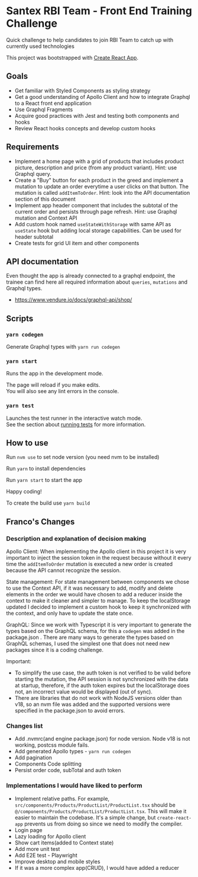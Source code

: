# Santex RBI Team - Front End Training Challenge

Quick challenge to help candidates to join RBI Team to catch up with currently used technologies

This project was bootstrapped with [Create React App](https://github.com/facebook/create-react-app).

## Goals

- Get familiar with Styled Components as styling strategy
- Get a good understanding of Apollo Client and how to integrate Graphql to a React front end application
- Use Graphql Fragments
- Acquire good practices with Jest and testing both components and hooks
- Review React hooks concepts and develop custom hooks

## Requirements

- Implement a home page with a grid of products that includes product picture, description and price (from any product variant). Hint: use Graphql query.
- Create a "Buy" button for each product in the greed and implement a mutation to update an order everytime a user clicks on that button.
  The mutation is called `addItemToOrder`. Hint: look into the API documentation section of this document
- Implement app header component that includes the subtotal of the current order and persists through page refresh. Hint: use Graphql mutation and Context API
- Add custom hook named `useStateWithStorage` with same API as `useState` hook but adding local storage capabilities. Can be used for header subtotal
- Create tests for grid UI item and other components

## API documentation

Even thought the app is already connected to a graphql endpoint, the trainee can find here all required information about `queries`, `mutations` and Graphql types.

- https://www.vendure.io/docs/graphql-api/shop/

## Scripts

### `yarn codegen`

Generate Graphql types with `yarn run codegen`

### `yarn start`

Runs the app in the development mode.

The page will reload if you make edits.\
You will also see any lint errors in the console.

### `yarn test`

Launches the test runner in the interactive watch mode.\
See the section about [running tests](https://facebook.github.io/create-react-app/docs/running-tests) for more information.

## How to use

Run `nvm use` to set node version (you need nvm to be installed)

Run `yarn` to install dependencies

Run `yarn start` to start the app

Happy coding!

To create the build use `yarn build`

## Franco's Changes

### Description and explanation of decision making

Apollo Client: When implementing the Apollo client in this project it is very important to inject the session token in the request because without it every time the `addItemToOrder` mutation is executed a new order is created because the API cannot recognize the session.

State management: For state management between components we chose to use the Context API, if it was necessary to add, modify and delete elements in the order we would have chosen to add a reducer inside the context to make it cleaner and simpler to manage.
To keep the localStorage updated I decided to implement a custom hook to keep it synchronized with the context, and only have to update the state once.

GraphQL: Since we work with Typescript it is very important to generate the types based on the GraphQL schema, for this a `codegen` was added in the package.json . There are many ways to generate the types based on GraphQL schemas, I used the simplest one that does not need new packages since it is a coding challenge.

Important:

- To simplify the use case, the auth token is not verified to be valid before starting the mutation, the API session is not synchronized with the data at startup, therefore, if the auth token expires but the localStorage does not, an incorrect value would be displayed (out of sync).
- There are libraries that do not work with NodeJS versions older than v18, so an nvm file was added and the supported versions were specified in the package.json to avoid errors.

### Changes list

- Add .nvmrc(and engine package.json) for node version. Node v18 is not working, postcss module fails.
- Add generated Apollo types - `yarn run codegen`
- Add pagination
- Components Code splitting
- Persist order code, subTotal and auth token

### Implementations I would have liked to perform

- Implement relative paths. For example, `src/components/Products/ProductList/ProductList.tsx` should be `@/components/Products/ProductList/ProductList.tsx`.
  This will make it easier to maintain the codebase. It's a simple change, but `create-react-app` prevents us from doing so since we need to modify the compiler.
- Login page
- Lazy loading for Apollo client
- Show cart items(added to Context state)
- Add more unit test
- Add E2E test - Playwright
- Improve desktop and mobile styles
- If it was a more complex app(CRUD), I would have added a reducer
